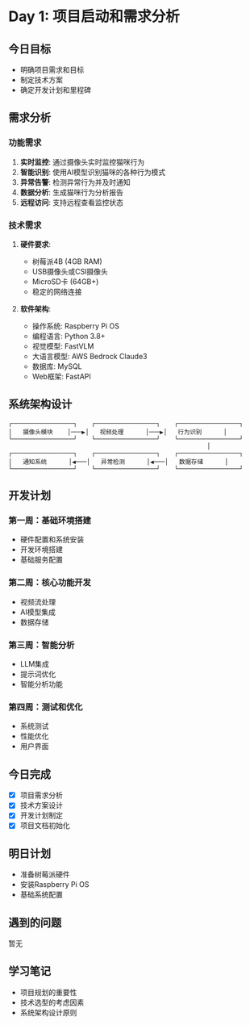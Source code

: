 # Day 1: 项目启动和需求分析

## 今日目标

- 明确项目需求和目标
- 制定技术方案
- 确定开发计划和里程碑

## 需求分析

### 功能需求

1. **实时监控**: 通过摄像头实时监控猫咪行为
2. **智能识别**: 使用AI模型识别猫咪的各种行为模式
3. **异常告警**: 检测异常行为并及时通知
4. **数据分析**: 生成猫咪行为分析报告
5. **远程访问**: 支持远程查看监控状态

### 技术需求

1. **硬件要求**:
   - 树莓派4B (4GB RAM)
   - USB摄像头或CSI摄像头
   - MicroSD卡 (64GB+)
   - 稳定的网络连接

2. **软件架构**:
   - 操作系统: Raspberry Pi OS
   - 编程语言: Python 3.8+
   - 视觉模型: FastVLM
   - 大语言模型: AWS Bedrock Claude3
   - 数据库: MySQL
   - Web框架: FastAPI

## 系统架构设计

```
┌─────────────────┐    ┌─────────────────┐    ┌─────────────────┐
│   摄像头模块    │───▶│   视频处理      │───▶│   行为识别      │
└─────────────────┘    └─────────────────┘    └─────────────────┘
                                                       │
┌─────────────────┐    ┌─────────────────┐    ┌─────────────────┐
│   通知系统      │◀───│   异常检测      │◀───│   数据存储      │
└─────────────────┘    └─────────────────┘    └─────────────────┘
```

## 开发计划

### 第一周：基础环境搭建
- 硬件配置和系统安装
- 开发环境搭建
- 基础服务配置

### 第二周：核心功能开发
- 视频流处理
- AI模型集成
- 数据存储

### 第三周：智能分析
- LLM集成
- 提示词优化
- 智能分析功能

### 第四周：测试和优化
- 系统测试
- 性能优化
- 用户界面

## 今日完成

- [x] 项目需求分析
- [x] 技术方案设计
- [x] 开发计划制定
- [x] 项目文档初始化

## 明日计划

- 准备树莓派硬件
- 安装Raspberry Pi OS
- 基础系统配置

## 遇到的问题

暂无

## 学习笔记

- 项目规划的重要性
- 技术选型的考虑因素
- 系统架构设计原则
